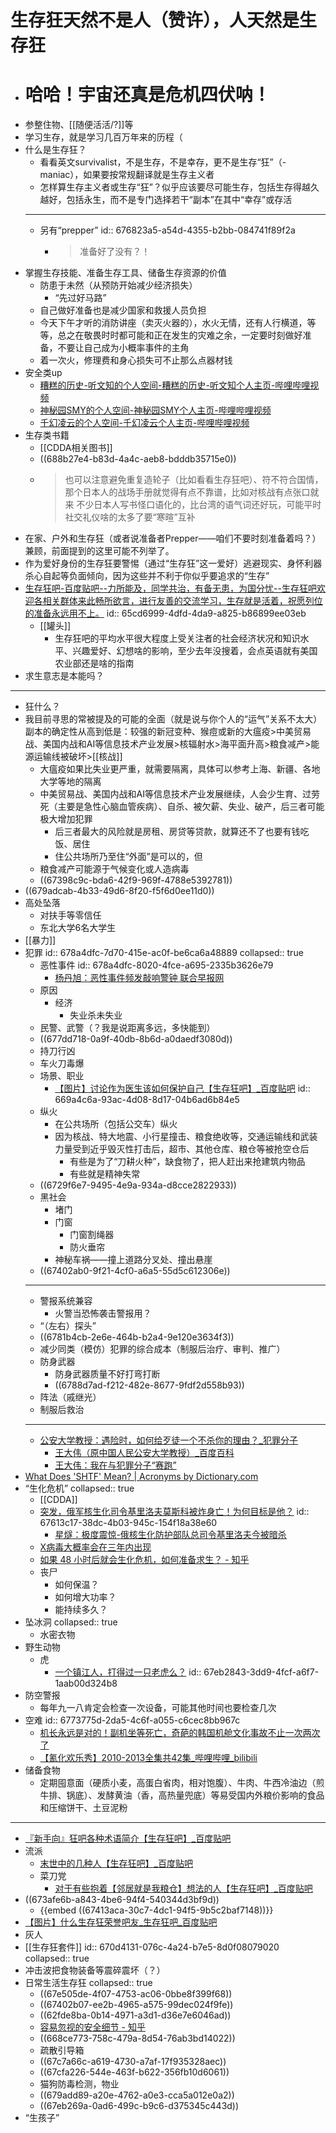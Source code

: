 # 生存狂天然不是人（赞许），人天然是生存狂
- # 哈哈！宇宙还真是危机四伏呐！
- 参整住物、[[随便活活/?]]等
- 学习生存，就是学习几百万年来的历程（
- 什么是生存狂？
	- 看看英文survivalist，不是生存，不是幸存，更不是生存“狂”（-maniac），如果要按常规翻译就是生存主义者
	- 怎样算生存主义者或生存“狂”？似乎应该要尽可能生存，包括生存得越久越好，包括永生，而不是专门选择若干“副本”在其中“幸存”或存活
	- ---
	- 另有“prepper”
	  id:: 676823a5-a54d-4355-b2bb-084741f89f2a
		- >准备好了没有？！
- 掌握生存技能、准备生存工具、储备生存资源的价值
	- 防患于未然（从预防开始减少经济损失）
		- “先过好马路”
	- 自己做好准备也是减少国家和救援人员负担
	- 今天下午才听的消防讲座（卖灭火器的），水火无情，还有人行横道，等等，总之在敬畏时时都可能和正在发生的灾难之余，一定要时刻做好准备，不要让自己成为小概率事件的主角
	- 着一次火，修理费和身心损失可不止那么点器材钱
- 安全类up
	- [糟糕的历史-听文知的个人空间-糟糕的历史-听文知个人主页-哔哩哔哩视频](https://space.bilibili.com/1487287106)
	- [神秘园SMY的个人空间-神秘园SMY个人主页-哔哩哔哩视频](https://space.bilibili.com/87670515)
	- [千幻凌云的个人空间-千幻凌云个人主页-哔哩哔哩视频](https://space.bilibili.com/17637290)
- 生存类书籍
	- [[CDDA相关图书]]
	- ((688b27e4-b83d-4a4c-aeb8-bdddb35715e0))
	- >也可以注意避免重复造轮子（比如看看生存狂吧）、符不符合国情，那个日本人的战场手册就觉得有点不靠谱，比如对核战有点张口就来
	  不少日本人写书怪口语化的，比台湾的语气词还好玩，可能平时社交礼仪啥的太多了要“寒暄”互补
- 在家、户外和生存狂（或者说准备者Prepper——咱们不要时刻准备着吗？）兼顾，前面提到的这里可能不列举了。
- 作为爱好身份的生存狂要警惕（通过“生存狂”这一爱好）逃避现实、身怀利器杀心自起等负面倾向，因为这些并不利于你似乎要追求的“生存”
- [生存狂吧-百度贴吧--力所能及，同学共治，有备无患，为国分忧--生存狂吧欢迎各相关群体来此畅所欲言，进行友善的交流学习，生存就是活着，祝愿列位的准备永远用不上。](https://tieba.baidu.com/f?kw=%E7%94%9F%E5%AD%98%E7%8B%82)
  id:: 65cd6999-4dfd-4da9-a825-b86899ee03eb
	- [[罐头]]
		- 生存狂吧的平均水平很大程度上受关注者的社会经济状况和知识水平、兴趣爱好、幻想啥的影响，至少去年没搜着，会点英语就有美国农业部还是啥的指南
- 求生意志是本能吗？
- ---
- 狂什么？
- 我目前寻思的常被提及的可能的全面（就是说与你个人的“运气”关系不太大）副本的确定性从高到低是：较强的新冠变种、猴痘或新的大瘟疫>中美贸易战、美国内战和AI等信息技术产业发展>核辐射水>海平面升高>粮食减产>能源运输线被破坏>[[核战]]
	- 大瘟疫如果比失业更严重，就需要隔离，具体可以参考上海、新疆、各地大学等地的隔离
	- 中美贸易战、美国内战和AI等信息技术产业发展继续，人会少生育、过劳死（主要是急性心脑血管疾病）、自杀、被欠薪、失业、破产，后三者可能极大增加犯罪
		- 后三者最大的风险就是房租、房贷等贷款，就算还不了也要有钱吃饭、居住
		- 住公共场所乃至住“外面”是可以的，但
	- 粮食减产可能源于气候变化或人造病毒
	- ((67398c9c-bda6-42f9-969f-4788e5392781))
- ((679adcab-4b33-49d6-8f20-f5f6d0ee11d0))
- 高处坠落
	- 对扶手等零信任
	- 东北大学6名大学生
- [[暴力]]
- 犯罪
  id:: 678a4dfc-7d70-415e-ac0f-be6ca6a48889
  collapsed:: true
	- 恶性事件
	  id:: 678a4dfc-8020-4fce-a695-2335b3626e79
		- [杨丹旭：恶性事件频发敲响警钟 联合早报网](https://www.quzaobao.com/news/china/202410/3029165.html)
	- 原因
		- 经济
			- 失业杀未失业
	- 民警、武警（？我是说距离多远，多快能到）
	- ((677dd718-0a9f-40db-8b6d-a0daedf3080d))
	- 持刀行凶
	- 车火刀毒爆
	- 场景、职业
		- [【图片】讨论作为医生该如何保护自己【生存狂吧】_百度贴吧](https://tieba.baidu.com/p/3338632520)
		  id:: 669a4c6a-93ac-4d08-8d17-04b6ad6b84e5
	- 纵火
		- 在公共场所（包括公交车）纵火
		- 因为核战、特大地震、小行星撞击、粮食绝收等，交通运输线和武装力量受到近乎毁灭性打击后，超市、其他仓库、粮仓等被抢空仓后
			- 有些是为了“刀耕火种”，缺食物了，把人赶出来抢建筑内物品
			- 有些就是精神失常
	- ((6729f6e7-9495-4e9a-934a-d8cce2822933))
	- 黑社会
		- 堵门
		- 门窗
			- 门窗割绳器
			- 防火垂帘
		- 神秘车祸——撞上道路分叉处、撞出悬崖
	- ((67402ab0-9f21-4cf0-a6a5-55d5c612306e))
	- ---
	- 警报系统兼容
		- 火警当恐怖袭击警报用？
	- “（左右）探头”
	- ((6781b4cb-2e6e-464b-b2a4-9e120e3634f3))
	- 减少同类（模仿）犯罪的综合成本（制服后治疗、审判、推广）
	- 防身武器
		- 防身武器质量不好打弯打断
		- ((6788d7ad-f212-482e-8677-9fdf2d558b93))
	- 阵法（戚继光）
	- 制服后救治
	- ---
	- [公安大学教授：遇险时，如何给歹徒一个不杀你的理由？_犯罪分子](https://www.sohu.com/a/250662017_652930/)
		- [王大伟（原中国人民公安大学教授）_百度百科](https://baike.baidu.com/item/%E7%8E%8B%E5%A4%A7%E4%BC%9F/8268927)
		- [王大伟：我在与犯罪分子“赛跑”](https://www.sohu.com/a/228741105_243614)
- [What Does 'SHTF' Mean? | Acronyms by Dictionary.com](https://www.dictionary.com/e/acronyms/shtf/)
- “生化危机”
  collapsed:: true
	- [[CDDA]]
	- [突发，俄军核生化司令基里洛夫莫斯科被炸身亡！为何目标是他？](https://mp.weixin.qq.com/s/5V2_Ngzz9ltNhMxgTN1SZQ)
	  id:: 67613c17-38dc-4b03-945c-154f18a38e60
		- [星燧：极度震惊-俄核生化防护部队总司令基里洛夫今被暗杀](https://mp.weixin.qq.com/s/sOWRzHHQuICpQP1GJGxKqQ)
	- [X病毒大概率会在三年内出现](https://mp.weixin.qq.com/s/U67xXuBJZKTeAXgR_vUlzg)
	- [如果 48 小时后就会生化危机，如何准备求生？ - 知乎](https://www.zhihu.com/question/34949068)
	- 丧尸
		- 如何保温？
		- 如何增大功率？
		- 能持续多久？
- 坠冰洞
  collapsed:: true
	- 水密衣物
- 野生动物
	- 虎
		- [一个镇江人，打得过一只老虎么？](https://mp.weixin.qq.com/s/rov18-LQX0lo8hXNqv1dVw)
		  id:: 67eb2843-3dd9-4fcf-a6f7-1aab00d324b8
- 防空警报
	- 每年九一八肯定会检查一次设备，可能其他时间也要检查几次
- 空难
  id:: 6773775d-2da5-4c6f-a055-c6cec8bb967c
	- [机长永远是对的！副机坐等死亡，奇葩的韩国机舱文化事故不止一次两次了](https://mp.weixin.qq.com/s/KV5hCVGcK9aDwy-4G00Gqw)
	- [【氰化欢乐秀】2010-2013全集共42集_哔哩哔哩_bilibili](https://www.bilibili.com/video/BV14x411b7Ta)
- 储备食物
	- 定期囤意面（硬质小麦，高蛋白省肉，相对饱腹）、牛肉、牛西冷油边（煎牛排、锅底）、发酵黄油（香，高热量兜底）等易受国内外粮价影响的食品和压缩饼干、土豆泥粉
- ---
- [『新手向』狂吧各种术语简介【生存狂吧】_百度贴吧](https://tieba.baidu.com/p/2344550674)
- 流派
	- [末世中的几种人【生存狂吧】_百度贴吧](https://tieba.baidu.com/p/8553931481)
	- 菜刀党
		- [对于有些抱着【邻居就是我粮仓】想法的人【生存狂吧】_百度贴吧](https://tieba.baidu.com/p/9455588921)
- ((673afe6b-a843-4be6-94f4-540344d3bf9d))
	- {{embed ((67413aca-30c7-4dc1-94f5-9b5c2baf7148))}}
- [【图片】什么生存狂荣誉吧友_生存狂吧_百度贴吧](https://tieba.baidu.com/p/8927454955)
- 灰人
- [[生存狂套件]]
  id:: 670d4131-076c-4a24-b7e5-8d0f08079020
  collapsed:: true
- 冲击波把食物装备等震碎震坏（？）
- 日常生活生存狂
  collapsed:: true
	- ((67e505de-4f07-4753-ac06-0bbe8f399f68))
	- ((67402b07-ee2b-4965-a575-99dec024f9fe))
	- ((62fde8ba-0b14-4971-a3d1-d36e7e6046ad))
	- [容易忽视的安全细节 - 知乎](https://zhuanlan.zhihu.com/p/161604088)
	- ((668ce773-758c-479a-8d54-76ab3bd14022))
	- 疏散引导箱
	- ((67c7a66c-a619-4730-a7af-17f935328aec))
	- ((67cfa226-544e-463f-b622-356fb10d6061))
	- 猫狗防毒检测，物业
	- ((679add89-a20e-4762-a0e3-cca5a012e0a2))
	- ((67eb269a-0ad6-499c-b9c6-d375345c443d))
- “生孩子”